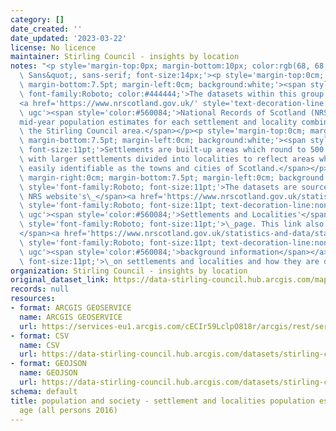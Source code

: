 ```yaml
---
category: []
date_created: ''
date_updated: '2023-03-22'
license: No licence
maintainer: Stirling Council - insights by location
notes: "<p style='margin-top:0px; margin-bottom:10px; color:rgb(68, 68, 68); font-family:&quot;Open\
  \ Sans&quot;, sans-serif; font-size:14px;'><p style='margin-top:0cm; margin-right:0cm;\
  \ margin-bottom:7.5pt; margin-left:0cm; background:white;'><span style='font-size:11.0pt;\
  \ font-family:Roboto; color:#444444;'>The datasets within this group contain the\_\
  <a href='https://www.nrscotland.gov.uk/' style='text-decoration-line:none;' rel='nofollow\
  \ ugc'><span style='color:#560084;'>National Records of Scotland (NRS)</span></a>\_\
  mid-year population estimates for each settlement and locality combination within\
  \ the Stirling Council area.</span></p><p style='margin-top:0cm; margin-right:0cm;\
  \ margin-bottom:7.5pt; margin-left:0cm; background:white;'><span style='font-family:Roboto;\
  \ font-size:11pt;'>Settlements are built-up areas which round to 500 people or more,\
  \ with larger settlements divided into localities to reflect areas which are more\
  \ easily identifiable as the towns and cities of Scotland.</span></p><p style='margin-top:0cm;\
  \ margin-right:0cm; margin-bottom:7.5pt; margin-left:0cm; background:white;'><span\
  \ style='font-family:Roboto; font-size:11pt;'>The datasets are sourced from the\
  \ NRS website's\_</span><a href='https://www.nrscotland.gov.uk/statistics-and-data/statistics/statistics-by-theme/population/population-estimates/settlements-and-localities'\
  \ style='font-family:Roboto; font-size:11pt; text-decoration-line:none;' rel='nofollow\
  \ ugc'><span style='color:#560084;'>Settlements and Localities'</span></a><span\
  \ style='font-family:Roboto; font-size:11pt;'>\_page. This link also provides access\_\
  </span><a href='https://www.nrscotland.gov.uk/statistics-and-data/statistics/statistics-by-theme/population/population-estimates/special-area-population-estimates/settlements-and-localities/background-information'\
  \ style='font-family:Roboto; font-size:11pt; text-decoration-line:none;' rel='nofollow\
  \ ugc'><span style='color:#560084;'>background information</span></a><span style='font-family:Roboto;\
  \ font-size:11pt;'>\_on settlements and localities and how they are determined.</span></p></p>"
organization: Stirling Council - insights by location
original_dataset_link: https://data-stirling-council.hub.arcgis.com/maps/stirling-council::population-and-society-settlement-and-localities-population-estimates-by-age-all-persons-2016
records: null
resources:
- format: ARCGIS GEOSERVICE
  name: ARCGIS GEOSERVICE
  url: https://services-eu1.arcgis.com/cECIr59LclpO818r/arcgis/rest/services/population%20and%20society%20-%20settlement%20and%20localities%20population%20estimates%20by%20age%20(all%202016)/FeatureServer/0
- format: CSV
  name: CSV
  url: https://data-stirling-council.hub.arcgis.com/datasets/stirling-council::population-and-society-settlement-and-localities-population-estimates-by-age-all-persons-2016.csv?outSR=%7B%22latestWkid%22%3A3857%2C%22wkid%22%3A102100%7D
- format: GEOJSON
  name: GEOJSON
  url: https://data-stirling-council.hub.arcgis.com/datasets/stirling-council::population-and-society-settlement-and-localities-population-estimates-by-age-all-persons-2016.geojson?outSR=%7B%22latestWkid%22%3A3857%2C%22wkid%22%3A102100%7D
schema: default
title: population and society - settlement and localities population estimates by
  age (all persons 2016)
---
```

